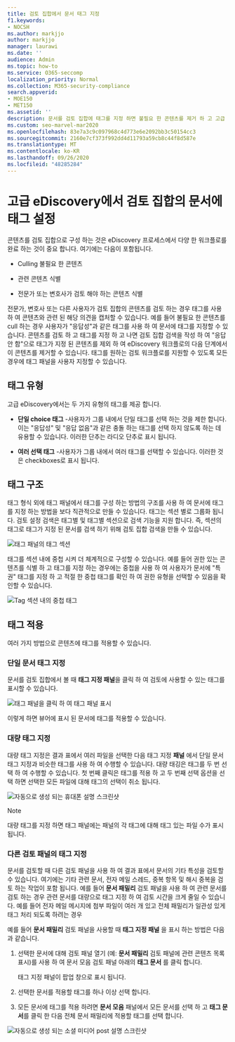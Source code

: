 ```yaml
---
title: 검토 집합에서 문서 태그 지정
f1.keywords:
- NOCSH
ms.author: markjjo
author: markjjo
manager: laurawi
ms.date: ''
audience: Admin
ms.topic: how-to
ms.service: O365-seccomp
localization_priority: Normal
ms.collection: M365-security-compliance
search.appverid:
- MOE150
- MET150
ms.assetid: ''
description: 문서를 검토 집합에 태그를 지정 하면 불필요 한 콘텐츠를 제거 하 고 고급 eDiscovery 사례에서 관련 콘텐츠를 식별할 수 있습니다.
ms.custom: seo-marvel-mar2020
ms.openlocfilehash: 83e7a3c9c097968c4d773e6e2092bb3c50154cc3
ms.sourcegitcommit: 2160e7cf373f992dd4d11793a59cb8c44f8d587e
ms.translationtype: MT
ms.contentlocale: ko-KR
ms.lasthandoff: 09/26/2020
ms.locfileid: "48285284"
---
```

# <a name="tag-documents-in-a-review-set-in-advanced-ediscovery"></a>고급 eDiscovery에서 검토 집합의 문서에 태그 설정

콘텐츠를 검토 집합으로 구성 하는 것은 eDiscovery 프로세스에서 다양 한 워크플로를 완료 하는 것이 중요 합니다. 여기에는 다음이 포함됩니다.

- Culling 불필요 한 콘텐츠

- 관련 콘텐츠 식별
 
- 전문가 또는 변호사가 검토 해야 하는 콘텐츠 식별

전문가, 변호사 또는 다른 사용자가 검토 집합의 콘텐츠를 검토 하는 경우 태그를 사용 하 여 콘텐츠와 관련 된 해당 의견을 캡처할 수 있습니다. 예를 들어 불필요 한 콘텐츠를 cull 하는 경우 사용자가 "응답성"과 같은 태그를 사용 하 여 문서에 태그를 지정할 수 있습니다. 콘텐츠를 검토 하 고 태그를 지정 하 고 나면 검토 집합 검색을 작성 하 여 "응답 안 함"으로 태그가 지정 된 콘텐츠를 제외 하 여 eDiscovery 워크플로의 다음 단계에서이 콘텐츠를 제거할 수 있습니다. 태그를 원하는 검토 워크플로를 지원할 수 있도록 모든 경우에 태그 패널을 사용자 지정할 수 있습니다.

## <a name="tag-types"></a>태그 유형

고급 eDiscovery에서는 두 가지 유형의 태그를 제공 합니다.

- **단일 choice 태그** -사용자가 그룹 내에서 단일 태그를 선택 하는 것을 제한 합니다. 이는 "응답성" 및 "응답 없음"과 같은 충돌 하는 태그를 선택 하지 않도록 하는 데 유용할 수 있습니다. 이러한 단추는 라디오 단추로 표시 됩니다.

- **여러 선택 태그** -사용자가 그룹 내에서 여러 태그를 선택할 수 있습니다. 이러한 것은 checkboxes로 표시 됩니다.

## <a name="tag-structure"></a>태그 구조

태그 형식 외에 태그 패널에서 태그를 구성 하는 방법의 구조를 사용 하 여 문서에 태그를 지정 하는 방법을 보다 직관적으로 만들 수 있습니다. 태그는 섹션 별로 그룹화 됩니다. 검토 설정 검색은 태그별 및 태그별 섹션으로 검색 기능을 지원 합니다. 즉, 섹션의 태그로 태그가 지정 된 문서를 검색 하기 위해 검토 집합 검색을 만들 수 있습니다.

![태그 패널의 태그 섹션](../media/Tagtypes.png)

태그를 섹션 내에 중첩 시켜 더 체계적으로 구성할 수 있습니다. 예를 들어 권한 있는 콘텐츠를 식별 하 고 태그를 지정 하는 경우에는 중첩을 사용 하 여 사용자가 문서에 "특권" 태그를 지정 하 고 적절 한 중첩 태그를 확인 하 여 권한 유형을 선택할 수 있음을 확인할 수 있습니다.

![Tag 섹션 내의 중첩 태그](../media/Nestingtags.png)

## <a name="applying-tags"></a>태그 적용

여러 가지 방법으로 콘텐츠에 태그를 적용할 수 있습니다.

### <a name="tagging-a-single-document"></a>단일 문서 태그 지정

문서를 검토 집합에서 볼 때 **태그 지정 패널**을 클릭 하 여 검토에 사용할 수 있는 태그를 표시할 수 있습니다.

![태그 패널을 클릭 하 여 태그 패널 표시](../media/Singledoctag.png)

이렇게 하면 뷰어에 표시 된 문서에 태그를 적용할 수 있습니다.

### <a name="bulk-tagging"></a>대량 태그 지정

대량 태그 지정은 결과 표에서 여러 파일을 선택한 다음 태그 지정 **패널** 에서 단일 문서 태그 지정과 비슷한 태그를 사용 하 여 수행할 수 있습니다. 대량 태깅은 태그를 두 번 선택 하 여 수행할 수 있습니다. 첫 번째 클릭은 태그를 적용 하 고 두 번째 선택 옵션을 선택 하면 선택한 모든 파일에 대해 태그의 선택이 취소 됩니다.

![자동으로 생성 되는 휴대폰 설명 스크린샷](../media/Bulktag.png)

> [!NOTE]
> 대량 태그를 지정 하면 태그 패널에는 패널의 각 태그에 대해 태그 있는 파일 수가 표시 됩니다.

### <a name="tagging-in-other-review-panels"></a>다른 검토 패널의 태그 지정

문서를 검토할 때 다른 검토 패널을 사용 하 여 결과 표에서 문서의 기타 특성을 검토할 수 있습니다. 여기에는 기타 관련 문서, 전자 메일 스레드, 중복 항목 및 해시 중복을 검토 하는 작업이 포함 됩니다. 예를 들어 **문서 패밀리** 검토 패널을 사용 하 여 관련 문서를 검토 하는 경우 관련 문서를 대량으로 태그 지정 하 여 검토 시간을 크게 줄일 수 있습니다. 예를 들어 전자 메일 메시지에 첨부 파일이 여러 개 있고 전체 패밀리가 일관성 있게 태그 처리 되도록 하려는 경우

예를 들어 **문서 패밀리** 검토 패널을 사용할 때 **태그 지정 패널** 을 표시 하는 방법은 다음과 같습니다.

1. 선택한 문서에 대해 검토 패널 열기 (예: **문서 패밀리** 검토 패널에 관련 콘텐츠 목록 표시)를 사용 하 여 문서 모음 검토 패널 아래의 **태그 문서** 를 클릭 합니다.

   태그 지정 패널이 팝업 창으로 표시 됩니다.

2. 선택한 문서를 적용할 태그를 하나 이상 선택 합니다. 

3. 모든 문서에 태그를 적용 하려면 **문서 모음** 패널에서 모든 문서를 선택 하 고 **태그 문서**를 클릭 한 다음 전체 문서 패밀리에 적용할 태그를 선택 합니다.

![자동으로 생성 되는 소셜 미디어 post 설명 스크린샷](../media/Relatedtag.png)

